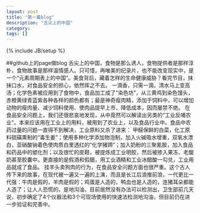 ```yaml
---
layout: post
title: "第一篇blog"
description: "舌尖上的中国"
category: 
tags: []
---
```

{% include JB/setup %}

##github上的page做blog
舌尖上的中国，食物是那么诱人，食物提供者是那样淳朴，食物故事是那样温情感人。只可惜，再唯美的纪录片，也不能改变现实中，是一个“元素周期表上的中国”。美食背后，藏着怎样的生命健康威胁？看完节目，抹抹口水，对食品安全的担心，依然挥之不去。
一滴香，只需一滴，清水马上变高汤；化学色素被应用到了食物中，食品加工成了“染色坊”，从三黄鸡到染色馒头，赤橙黄绿青蓝紫各种各样的颜色都有；最是神奇瘦肉精，添加于饲料中，可以增加动物的瘦肉量、减少饲料使用、使肉品提早上市、降低成本，因而屡禁不绝。
在食品安全问题上，我们还很悲哀地发现，从中竟然可以解读出另类的“工业反哺农业”。本来应该用在工业上的用料，被用到了农业上，以及食品行业中。食品中农药过量的问题一直得不到解决，工业原料又杀了进来：
甲醛保鲜的白菜，化工原料硫磺熏制的“毒生姜”；使用多种化学添加物泡制，加入火碱吸水增重，双氧水漂白，亚硝酸钠着色使肉质白里透红的“化学猪蹄”；加入奶粉的三聚氰胺，加入食品和药品中的塑化剂；以及很忙的皮鞋，被提炼成工业明胶，然后被掺入果冻、老酸奶甚至胶囊中。更直接的是假酒和假醋，用工业酒精和工业冰醋酸一勾兑，工业用品就成了食品。
挂羊头卖狗肉的行为，在食品安全问题方面也很严重。这个古人传下来的故事，在现代被一遍又一遍的上演，而且是长江后浪推前浪，一代更比一代强：牛肉是假的，羊肉是假的；鸡蛋是人造的，鸭血也是人造的，连猪耳朵都能人造了；让人人恐慌的，是地沟油，目前居然没有办法可以检测出，卫生部前几天说，初步确定了4个仪器法和3个可现场使用的快速法检测地沟油，但目前仍在进一步验证和完善中。
